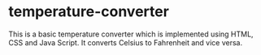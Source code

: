 # temperature-converter
This is a basic temperature converter which is implemented using HTML, CSS and Java Script.
It converts Celsius to Fahrenheit and vice versa.
